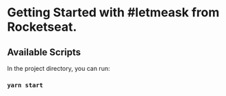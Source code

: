 # Getting Started with #letmeask from Rocketseat.

## Available Scripts

In the project directory, you can run:

### `yarn start`
